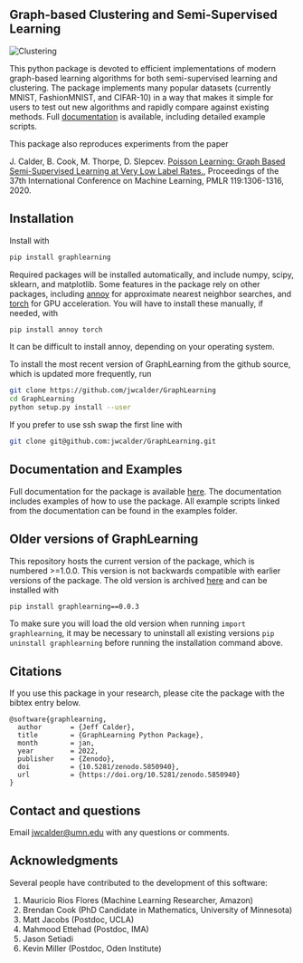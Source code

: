 ## Graph-based Clustering and Semi-Supervised Learning

![Clustering](https://github.com/jwcalder/GraphLearning/raw/master/images/clustering.png)

This python package is devoted to efficient implementations of modern graph-based learning algorithms for both semi-supervised learning and clustering. The package implements many popular datasets (currently MNIST, FashionMNIST, and CIFAR-10) in a way that makes it simple for users to test out new algorithms and rapidly compare against existing methods. Full [documentation](https://jwcalder.github.io/GraphLearning/) is available, including detailed example scripts.

This package also reproduces experiments from the paper

J. Calder, B. Cook, M. Thorpe, D. Slepcev. [Poisson Learning: Graph Based Semi-Supervised Learning at Very Low Label Rates.](http://proceedings.mlr.press/v119/calder20a.html), Proceedings of the 37th International Conference on Machine Learning, PMLR 119:1306-1316, 2020.

## Installation

Install with
```sh
pip install graphlearning
```
Required packages will be installed automatically, and include numpy, scipy, sklearn, and matplotlib. Some features in the package rely on other packages, including [annoy](https://github.com/spotify/annoy) for approximate nearest neighbor searches, and [torch](https://github.com/pytorch/pytorch) for GPU acceleration. You will have to install these manually, if needed, with
```sh
pip install annoy torch
```
It can be difficult to install annoy, depending on your operating system. 

To install the most recent version of GraphLearning from the github source, which is updated more frequently, run
```sh
git clone https://github.com/jwcalder/GraphLearning
cd GraphLearning
python setup.py install --user
```
If you prefer to use ssh swap the first line with
```sh
git clone git@github.com:jwcalder/GraphLearning.git
```

## Documentation and Examples

Full documentation for the package is available [here](https://jwcalder.github.io/GraphLearning/). The documentation includes examples of how to use the package. All example scripts linked from the documentation can be found in the examples folder. 

## Older versions of GraphLearning

This repository hosts the current version of the package, which is numbered >=1.0.0. This version is not backwards compatible with earlier versions of the package. The old version is archived [here](https://github.com/jwcalder/GraphLearningOld) and can be installed with
```sh
pip install graphlearning==0.0.3
```
To make sure you will load the old version when running `import graphlearning`, it may be necessary to uninstall all existing versions `pip uninstall graphlearning` before running the installation command above.

## Citations

If you use this package in your research, please cite the package with the bibtex entry below.
```
@software{graphlearning,
  author       = {Jeff Calder},
  title        = {GraphLearning Python Package},
  month        = jan,
  year         = 2022,
  publisher    = {Zenodo},
  doi          = {10.5281/zenodo.5850940},
  url          = {https://doi.org/10.5281/zenodo.5850940}
}
```

## Contact and questions

Email <jwcalder@umn.edu> with any questions or comments.

## Acknowledgments

Several people have contributed to the development of this software:

1. Mauricio Rios Flores (Machine Learning Researcher, Amazon)
2. Brendan Cook (PhD Candidate in Mathematics, University of Minnesota)
3. Matt Jacobs (Postdoc, UCLA)
4. Mahmood Ettehad (Postdoc, IMA)
5. Jason Setiadi
6. Kevin Miller (Postdoc, Oden Institute)

